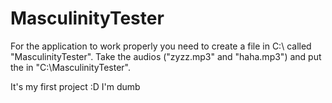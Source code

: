 # MasculinityTester

For the application to work properly you need to create a file in C:\ called "MasculinityTester".
Take the audios ("zyzz.mp3" and "haha.mp3") and put the in "C:\MasculinityTester".

It's my first project :D
I'm dumb
